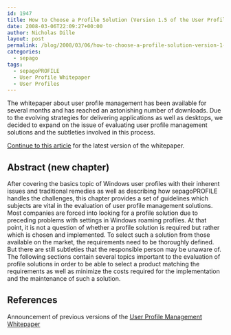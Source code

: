 ```yaml
---
id: 1947
title: How to Choose a Profile Solution (Version 1.5 of the User Profile Whitepaper)
date: 2008-03-06T22:09:27+00:00
author: Nicholas Dille
layout: post
permalink: /blog/2008/03/06/how-to-choose-a-profile-solution-version-1-5-of-the-user-profile-whitepaper/
categories:
  - sepago
tags:
  - sepagoPROFILE
  - User Profile Whitepaper
  - User Profiles
---
```

The whitepaper about user profile management has been available for several months and has reached an astonishing number of downloads. Due to the evolving strategies for delivering applications as well as desktops, we decided to expand on the issue of evaluating user profile management solutions and the subtleties involved in this process.

[Continue to this article](/blog/2011/02/25/updated-user-profiles-whitepaper) for the latest version of the whitepaper.

<!--more-->

## Abstract (new chapter)

After covering the basics topic of Windows user profiles with their inherent issues and traditional remedies as well as describing how sepagoPROFILE handles the challenges, this chapter provides a set of guidelines which subjects are vital in the evaluation of user profile management solutions. Most companies are forced into looking for a profile solution due to preceding problems with settings in Windows roaming profiles. At that point, it is not a question of whether a profile solution is required but rather which is chosen and implemented. To select such a solution from those available on the market, the requirements need to be thoroughly defined. But there are still subtleties that the responsible person may be unaware of. The following sections contain several topics important to the evaluation of profile solutions in order to be able to select a product matching the requirements as well as minimize the costs required for the implementation and the maintenance of such a solution.

## References

Announcement of previous versions of the [User Profile Management Whitepaper](/blog/tags#user-profile-whitepaper/)
